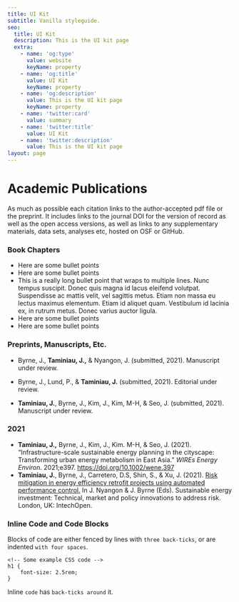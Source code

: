 ```yaml
---
title: UI Kit
subtitle: Vanilla styleguide.
seo:
  title: UI Kit
  description: This is the UI kit page
  extra:
    - name: 'og:type'
      value: website
      keyName: property
    - name: 'og:title'
      value: UI Kit
      keyName: property
    - name: 'og:description'
      value: This is the UI kit page
      keyName: property
    - name: 'twitter:card'
      value: summary
    - name: 'twitter:title'
      value: UI Kit
    - name: 'twitter:description'
      value: This is the UI kit page
layout: page
---
```

# Academic Publications

As much as possible each citation links to the author-accepted pdf file or the preprint. It includes links to the journal DOI for the version of record as well as the open access versions, as well as links to any supplementary materials, data sets, analyses etc, hosted on OSF or GitHub.

### Book Chapters

*   Here are some bullet points
*   Here are some bullet points
*   This is a really long bullet point that wraps to multiple lines. Nunc tempus suscipit. Donec quis magna id lacus eleifend volutpat. Suspendisse ac mattis velit, vel sagittis metus. Etiam non massa eu lectus maximus elementum. Etiam id aliquet quam. Vestibulum id lacinia ex, in rutrum metus. Donec varius auctor ligula.
*   Here are some bullet points
*   Here are some bullet points

### Preprints, Manuscripts, Etc.

*   Byrne, J., **Taminiau, J.,** & Nyangon, J. (submitted, 2021). Manuscript under review.

*   Byrne, J., Lund, P., & **Taminiau, J.** (submitted, 2021). Editorial under review.

*   **Taminiau, J.**, Byrne, J., Kim, J., Kim, M-H, & Seo, J. (submitted, 2021). Manuscript under review.

### 2021

*   **Taminiau, J.,** Byrne, J., Kim, J., Kim. M-H, & Seo, J. (2021). “Infrastructure-scale sustainable energy planning in the cityscape: Transforming urban energy metabolism in East Asia.” *WIREs Energy Environ*. 2021;e397. <https://doi.org/10.1002/wene.397>
*   **Taminiau, J.**, Byrne, J., Carretero, D.S, Shin, S., & Xu, J. (2021). [Risk mitigation in energy efficiency retrofit projects using automated performance control.](https://www.intechopen.com/books/sustainable-energy-investment-technical-market-and-policy-innovations-to-address-risk/risk-mitigation-in-energy-efficiency-retrofit-projects-using-automated-performance-control) In J. Nyangon & J. Byrne (Eds). Sustainable energy investment: Technical, market and policy innovations to address risk. London, UK: IntechOpen.

<!---->

### Inline Code and Code Blocks

Blocks of code are either fenced by lines with `three back-ticks`, or are indented `with four spaces`.

    <!-- Some example CSS code -->
    h1 {
        font-size: 2.5rem;
    }

Inline `code` has `back-ticks around` it.
